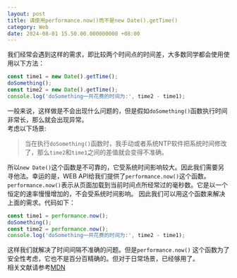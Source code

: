 ```yaml
---
layout: post
title: 请使用performance.now()而不是new Date().getTime()
category: Web
date: 2024-08-01 15.50.00.000000000 +08:00
---
```


我们经常会遇到这样的需求，即比较两个时间点的时间差，大多数同学都会使用使用以下方法：

```javascript
const time1 = new Date().getTime();
doSomething();
const time2 = new Date().getTime();
console.log('doSomething一共花费的时间为:', time2 - time1);
```

一般来说，这样做是不会出现什么问题的，但是假如`doSomething()`函数执行时间非常长，那么就会出现异常。  
考虑以下场景:

> 当在执行`doSomething()`函数时，我手动或者系统NTP软件把系统时间修改了，那么`time2`和`time1`之间的差值就会变得不准确。

所以`new Date()`这个函数是不可靠的，它受系统时间影响较大。因此我们需要另寻他法。幸运的是，WEB
API给我们提供了`performance.now()`这个函数。  
`performance.now()`表示从页面加载到当前时间点所经常过的毫秒数。它是以一个恒定的速率慢慢增加的，不会受系统时间影响。
因此我们可以用这个函数来解决上面的需求。代码如下：

```javascript
const time1 = performance.now();
doSomething();
const time2 = performance.now();
console.log('doSomething一共花费的时间为:', time2 - time1);
```

这样我们就解决了时间间隔不准确的问题。但是`performance.now()`
这个函数为了安全性考虑，它也不是百分百精确的。但对于日常场景，已经够用了。  
相关文献请参考[MDN](https://developer.mozilla.org/zh-CN/docs/Web/API/Performance/now)